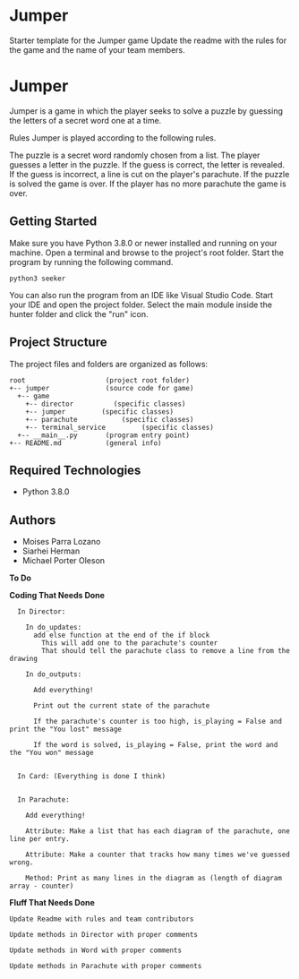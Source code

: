 # Jumper
Starter template for the Jumper game
Update the readme with the rules for the game and the name of your team members.

# Jumper
Jumper is a game in which the player seeks to solve a puzzle by guessing the letters of a secret word one at a time.

Rules
Jumper is played according to the following rules.

The puzzle is a secret word randomly chosen from a list.
The player guesses a letter in the puzzle.
If the guess is correct, the letter is revealed.
If the guess is incorrect, a line is cut on the player's parachute.
If the puzzle is solved the game is over.
If the player has no more parachute the game is over.

## Getting Started
Make sure you have Python 3.8.0 or newer installed and running on your machine. Open a terminal and browse to the project's root folder. Start the program by running the following command.
```
python3 seeker 
```
You can also run the program from an IDE like Visual Studio Code. Start your IDE and open the project folder. Select the main module inside the hunter folder and click the "run" icon.

## Project Structure
The project files and folders are organized as follows:
```
root                    (project root folder)
+-- jumper              (source code for game)
  +-- game 
    +-- director          (specific classes) 
    +-- jumper         (specific classes)
    +-- parachute           (specific classes)
    +-- terminal_service         (specific classes)
  +-- __main__.py       (program entry point)
+-- README.md           (general info)
```

## Required Technologies
* Python 3.8.0

## Authors
* Moises Parra Lozano
* Siarhei Herman
* Michael Porter Oleson




**To Do**

  **Coding That Needs Done**

      In Director:

        In do_updates:
          add else function at the end of the if block
            This will add one to the parachute's counter
            That should tell the parachute class to remove a line from the drawing

        In do_outputs:

          Add everything!

          Print out the current state of the parachute

          If the parachute's counter is too high, is_playing = False and print the "You lost" message

          If the word is solved, is_playing = False, print the word and the "You won" message


      In Card: (Everything is done I think)


      In Parachute:

        Add everything!

        Attribute: Make a list that has each diagram of the parachute, one line per entry.
        
        Attribute: Make a counter that tracks how many times we've guessed wrong.

        Method: Print as many lines in the diagram as (length of diagram array - counter)


  **Fluff That Needs Done**

    Update Readme with rules and team contributors

    Update methods in Director with proper comments

    Update methods in Word with proper comments

    Update methods in Parachute with proper comments



